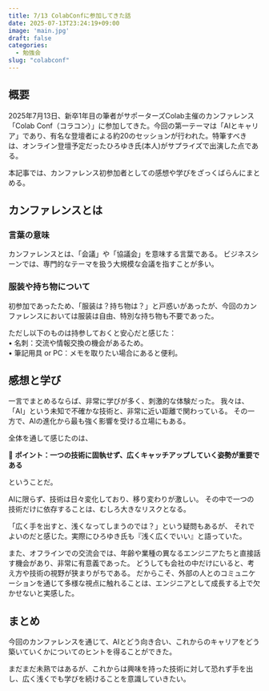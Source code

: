 ```yaml
---
title: 7/13 ColabConfに参加してきた話
date: 2025-07-13T23:24:19+09:00
image: 'main.jpg'
draft: false
categories:
  - 勉強会
slug: "colabconf"
---
```


## 概要
2025年7月13日、新卒1年目の筆者がサポーターズColab主催のカンファレンス「Colab Conf（コラコン）」に参加してきた。今回の第一テーマは「AIとキャリア」であり、有名な登壇者による約20のセッションが行われた。特筆すべきは、オンライン登壇予定だったひろゆき氏(本人)がサプライズで出演した点である。

本記事では、カンファレンス初参加者としての感想や学びをざっくばらんにまとめる。

## カンファレンスとは
### 言葉の意味
カンファレンスとは、「会議」や「協議会」を意味する言葉である。
ビジネスシーンでは、専門的なテーマを扱う大規模な会議を指すことが多い。

### 服装や持ち物について
初参加であったため、「服装は？持ち物は？」と戸惑いがあったが、今回のカンファレンスにおいては服装は自由、特別な持ち物も不要であった。

ただし以下のものは持参しておくと安心だと感じた：  
	•	名刺：交流や情報交換の機会があるため。  
	•	筆記用具 or PC：メモを取りたい場合にあると便利。  

## 感想と学び
一言でまとめるならば、非常に学びが多く、刺激的な体験だった。
我々は、「AI」という未知で不確かな技術と、非常に近い距離で関わっている。
その一方で、AIの進化から最も強く影響を受ける立場にもある。

全体を通して感じたのは、

📌 **ポイント：一つの技術に固執せず、広くキャッチアップしていく姿勢が重要である**

ということだ。

AIに限らず、技術は日々変化しており、移り変わりが激しい。
その中で一つの技術だけに依存することは、むしろ大きなリスクとなる。

「広く手を出すと、浅くなってしまうのでは？」という疑問もあるが、
それでよいのだと感じた。実際にひろゆき氏も『浅く広くでいい』と語っていた。

また、オフラインでの交流会では、年齢や業種の異なるエンジニアたちと直接話す機会があり、非常に有意義であった。
どうしても会社の中だけにいると、考え方や技術の視野が狭まりがちである。
だからこそ、外部の人とのコミュニケーションを通じて多様な視点に触れることは、エンジニアとして成長する上で欠かせないと実感した。

## まとめ
今回のカンファレンスを通じて、AIとどう向き合い、これからのキャリアをどう築いていくかについてのヒントを得ることができた。

まだまだ未熟ではあるが、これからは興味を持った技術に対して恐れず手を出し、広く浅くでも学びを続けることを意識していきたい。